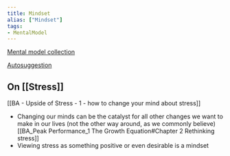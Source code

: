 ```yaml
---
title: Mindset
alias: ["Mindset"]
tags:
- MentalModel
---
```

[Mental model collection](notes/Mental%20model%20collection.md)

[Autosuggestion](notes/B_Think%20and%20Grow%20Rich.md#4%20-%20Autosuggestion%20-%20the%20medium%20for%20influencing%20the%20subconscious%20mind)

## On [[Stress]]
[[BA - Upside of Stress - 1 - how to change your mind about stress]]
- Changing our minds can be the catalyst for all other changes we want to make in our lives (not the other way around, as we commonly believe)
[[BA_Peak Performance_1 The Growth Equation#Chapter 2 Rethinking stress]]
- Viewing stress as something positive or even desirable is a mindset